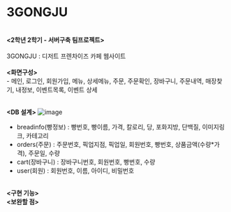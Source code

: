 # 3GONGJU
<br>
<b><2학년 2학기 - 서버구축 팀프로젝트></b><br>
<br>
3GONGJU : 디저트 프렌차이즈 카페 웹사이트<br>
<br>
<b><화면구성></b><br>
- 메인, 로그인, 회원가입, 메뉴, 상세메뉴, 주문, 주문확인, 장바구니, 주문내역, 매장찾기, 내정보, 이벤트목록, 이벤트 상세<br><br>

<b><DB 설계></b>
![image](https://user-images.githubusercontent.com/102509150/208349542-af1a0318-a203-4540-8e93-5a3a1d558f84.png)<br>
- breadinfo(빵정보) : 빵번호, 빵이름, 가격, 칼로리, 당, 포화지방, 단백질, 이미지링크, 카테고리
- orders(주문) : 주문번호, 픽업지점, 픽업일, 회원번호, 빵번호, 상품금액(수량*가격), 주문일, 수량
- cart(장바구니) : 장바구니번호, 회원번호, 빵번호, 수량
- user(회원) : 회원번호, 이름, 아이디, 비밀번호<br><br>

<b><구현 기능></b><br>
<b><보완할 점></b><br>

